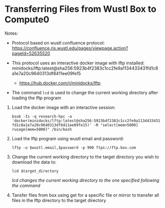 # Transferring Files from Wustl Box to Compute0

Notes:

- Protocol based on wustl confluence protocol: https://confluence.ris.wustl.edu/pages/viewpage.action?pageId=52635520
- This protocol uses an interactive docker image with lftp installed: minidocks/lftp:latest@sha256:5923b4f2383c1cc2fe9a1134433431fd1c8a1e7a20c9640313df8411ee09fe15
    - https://hub.docker.com/r/minidocks/lftp

- The command ```lcd``` is used to change the current working directory after loading the lftp program


1. Load the docker image with an interactive session:

    ```bsub -Is -q research-hpc -a 'docker(minidocks/lftp:latest@sha256:5923b4f2383c1cc2fe9a1134433431fd1c8a1e7a20c9640313df8411ee09fe15)' -R "select[mem>5000] rusage[mem=5000]" /bin/bash```

2. Load the lftp program using wustl email and password:

    ```lftp -u $wustl.email,$password -p 990 ftps://ftp.box.com```
    
3. Change the current working directory to the target directory you wish to download the data to:

    ```lcd $target_directory```
    
    *lcd changes the current working directory to the one specified following the command*
    
4. Tansfer files from box using get for a specific file or mirror to transfer all files in the lftp directory to the target directory
